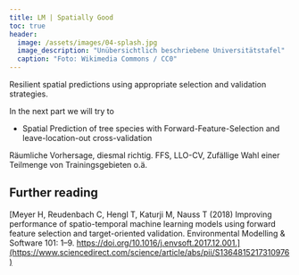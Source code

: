 ```yaml
---
title: LM | Spatially Good
toc: true
header:
  image: /assets/images/04-splash.jpg
  image_description: "Unübersichtlich beschriebene Universitätstafel"
  caption: "Foto: Wikimedia Commons / CC0"
---
```



Resilient spatial predictions using appropriate selection and validation strategies.
<!--more-->

In the next part we will try to 

* Spatial Prediction of tree species with Forward-Feature-Selection and leave-location-out cross-validation

Räumliche Vorhersage, diesmal richtig. FFS, LLO-CV, Zufällige Wahl einer Teilmenge von Trainingsgebieten o.ä.

## Further reading
[Meyer H, Reudenbach C, Hengl T, Katurji M, Nauss T (2018) Improving performance of spatio-temporal machine learning models using forward feature selection and target-oriented validation. Environmental Modelling & Software 101: 1–9. https://doi.org/10.1016/j.envsoft.2017.12.001.](https://www.sciencedirect.com/science/article/abs/pii/S1364815217310976)





